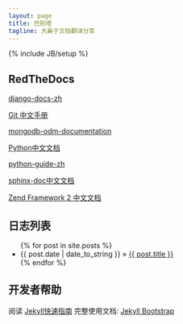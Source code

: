 ```yaml
---
layout: page
title: 巴别塔
tagline: 大鼻子文档翻译分享
---
```

{% include JB/setup %}

## RedTheDocs

[django-docs-zh](https://django-docs-zh.readthedocs.org)

[Git 中文手册](https://git-reference.readthedocs.org)

[mongodb-odm-documentation](https://mongodb-odm-documentation.readthedocs.org)

[Python中文文档](https://python-documentation-cn.readthedocs.org)

[python-guide-zh](https://sphinx-doc.readthedocs.org)

[sphinx-doc中文文档](https://sphinx-doc.readthedocs.org)

[Zend Framework 2 中文文档](https://zf2-documentation-zh.readthedocs.org)

## 日志列表

<ul class="posts">
  {% for post in site.posts %}
    <li><span>{{ post.date | date_to_string }}</span> &raquo; <a href="{{ BASE_PATH }}{{ post.url }}">{{ post.title }}</a></li>
  {% endfor %}
</ul>


## 开发者帮助

阅读 [Jekyll快速指南](http://jekyllbootstrap.com/usage/jekyll-quick-start.html)
完整使用文档: [Jekyll Bootstrap](http://jekyllbootstrap.com)

